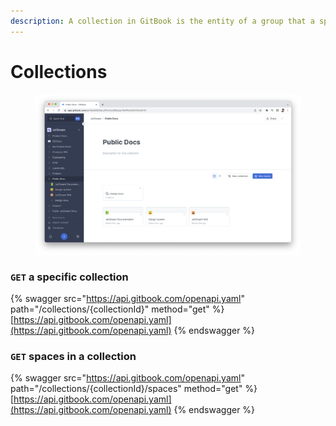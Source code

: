 ```yaml
---
description: A collection in GitBook is the entity of a group that a space can belong to.
---
```


# Collections

<figure><img src="../../.gitbook/assets/Collection.png" alt=""><figcaption></figcaption></figure>

### `GET` a specific collection

{% swagger src="https://api.gitbook.com/openapi.yaml" path="/collections/{collectionId}" method="get" %}
[https://api.gitbook.com/openapi.yaml](https://api.gitbook.com/openapi.yaml)
{% endswagger %}

### `GET` spaces in a collection

{% swagger src="https://api.gitbook.com/openapi.yaml" path="/collections/{collectionId}/spaces" method="get" %}
[https://api.gitbook.com/openapi.yaml](https://api.gitbook.com/openapi.yaml)
{% endswagger %}
